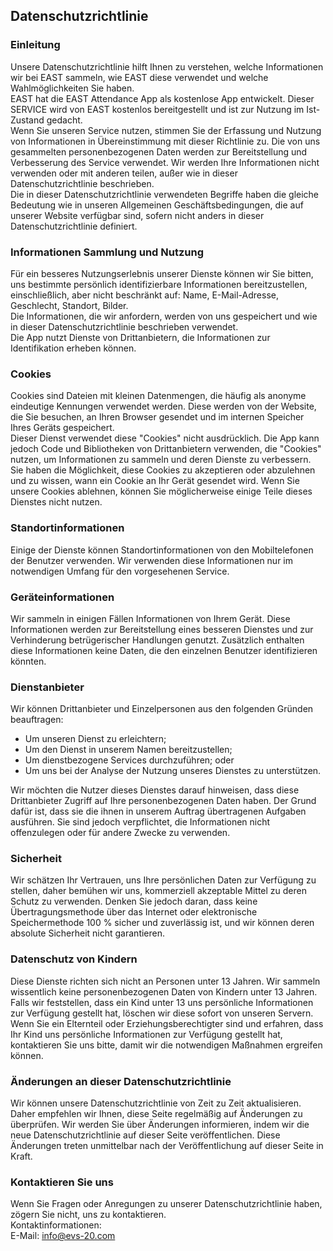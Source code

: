 ## Datenschutzrichtlinie

### Einleitung  
Unsere Datenschutzrichtlinie hilft Ihnen zu verstehen, welche Informationen wir bei EAST sammeln, wie EAST diese verwendet und welche Wahlmöglichkeiten Sie haben.  
EAST hat die EAST Attendance App als kostenlose App entwickelt. Dieser SERVICE wird von EAST kostenlos bereitgestellt und ist zur Nutzung im Ist-Zustand gedacht.  
Wenn Sie unseren Service nutzen, stimmen Sie der Erfassung und Nutzung von Informationen in Übereinstimmung mit dieser Richtlinie zu. Die von uns gesammelten personenbezogenen Daten werden zur Bereitstellung und Verbesserung des Service verwendet. Wir werden Ihre Informationen nicht verwenden oder mit anderen teilen, außer wie in dieser Datenschutzrichtlinie beschrieben.  
Die in dieser Datenschutzrichtlinie verwendeten Begriffe haben die gleiche Bedeutung wie in unseren Allgemeinen Geschäftsbedingungen, die auf unserer Website verfügbar sind, sofern nicht anders in dieser Datenschutzrichtlinie definiert.  

### Informationen Sammlung und Nutzung  
Für ein besseres Nutzungserlebnis unserer Dienste können wir Sie bitten, uns bestimmte persönlich identifizierbare Informationen bereitzustellen, einschließlich, aber nicht beschränkt auf: Name, E-Mail-Adresse, Geschlecht, Standort, Bilder.  
Die Informationen, die wir anfordern, werden von uns gespeichert und wie in dieser Datenschutzrichtlinie beschrieben verwendet.  
Die App nutzt Dienste von Drittanbietern, die Informationen zur Identifikation erheben können.  

### Cookies  
Cookies sind Dateien mit kleinen Datenmengen, die häufig als anonyme eindeutige Kennungen verwendet werden. Diese werden von der Website, die Sie besuchen, an Ihren Browser gesendet und im internen Speicher Ihres Geräts gespeichert.  
Dieser Dienst verwendet diese "Cookies" nicht ausdrücklich. Die App kann jedoch Code und Bibliotheken von Drittanbietern verwenden, die "Cookies" nutzen, um Informationen zu sammeln und deren Dienste zu verbessern.  
Sie haben die Möglichkeit, diese Cookies zu akzeptieren oder abzulehnen und zu wissen, wann ein Cookie an Ihr Gerät gesendet wird. Wenn Sie unsere Cookies ablehnen, können Sie möglicherweise einige Teile dieses Dienstes nicht nutzen.  

### Standortinformationen  
Einige der Dienste können Standortinformationen von den Mobiltelefonen der Benutzer verwenden. Wir verwenden diese Informationen nur im notwendigen Umfang für den vorgesehenen Service.  

### Geräteinformationen  
Wir sammeln in einigen Fällen Informationen von Ihrem Gerät. Diese Informationen werden zur Bereitstellung eines besseren Dienstes und zur Verhinderung betrügerischer Handlungen genutzt. Zusätzlich enthalten diese Informationen keine Daten, die den einzelnen Benutzer identifizieren könnten.  

### Dienstanbieter  
Wir können Drittanbieter und Einzelpersonen aus den folgenden Gründen beauftragen:  
* Um unseren Dienst zu erleichtern;  
* Um den Dienst in unserem Namen bereitzustellen;  
* Um dienstbezogene Services durchzuführen; oder  
* Um uns bei der Analyse der Nutzung unseres Dienstes zu unterstützen.  

Wir möchten die Nutzer dieses Dienstes darauf hinweisen, dass diese Drittanbieter Zugriff auf Ihre personenbezogenen Daten haben. Der Grund dafür ist, dass sie die ihnen in unserem Auftrag übertragenen Aufgaben ausführen. Sie sind jedoch verpflichtet, die Informationen nicht offenzulegen oder für andere Zwecke zu verwenden.  

### Sicherheit  
Wir schätzen Ihr Vertrauen, uns Ihre persönlichen Daten zur Verfügung zu stellen, daher bemühen wir uns, kommerziell akzeptable Mittel zu deren Schutz zu verwenden. Denken Sie jedoch daran, dass keine Übertragungsmethode über das Internet oder elektronische Speichermethode 100 % sicher und zuverlässig ist, und wir können deren absolute Sicherheit nicht garantieren.  

### Datenschutz von Kindern  
Diese Dienste richten sich nicht an Personen unter 13 Jahren. Wir sammeln wissentlich keine personenbezogenen Daten von Kindern unter 13 Jahren. Falls wir feststellen, dass ein Kind unter 13 uns persönliche Informationen zur Verfügung gestellt hat, löschen wir diese sofort von unseren Servern. Wenn Sie ein Elternteil oder Erziehungsberechtigter sind und erfahren, dass Ihr Kind uns persönliche Informationen zur Verfügung gestellt hat, kontaktieren Sie uns bitte, damit wir die notwendigen Maßnahmen ergreifen können.  

### Änderungen an dieser Datenschutzrichtlinie  
Wir können unsere Datenschutzrichtlinie von Zeit zu Zeit aktualisieren. Daher empfehlen wir Ihnen, diese Seite regelmäßig auf Änderungen zu überprüfen. Wir werden Sie über Änderungen informieren, indem wir die neue Datenschutzrichtlinie auf dieser Seite veröffentlichen. Diese Änderungen treten unmittelbar nach der Veröffentlichung auf dieser Seite in Kraft.  

### Kontaktieren Sie uns  
Wenn Sie Fragen oder Anregungen zu unserer Datenschutzrichtlinie haben, zögern Sie nicht, uns zu kontaktieren.  
Kontaktinformationen:  
E-Mail: [info@evs-20.com](mailto:info@evs-20.com)  
